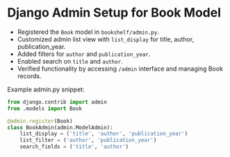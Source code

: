 # Django Admin Setup for Book Model

- Registered the `Book` model in `bookshelf/admin.py`.
- Customized admin list view with `list_display` for title, author, publication_year.
- Added filters for `author` and `publication_year`.
- Enabled search on `title` and `author`.
- Verified functionality by accessing `/admin` interface and managing Book records.

Example admin.py snippet:

```python
from django.contrib import admin
from .models import Book

@admin.register(Book)
class BookAdmin(admin.ModelAdmin):
    list_display = ('title', 'author', 'publication_year')
    list_filter = ('author', 'publication_year')
    search_fields = ('title', 'author')
